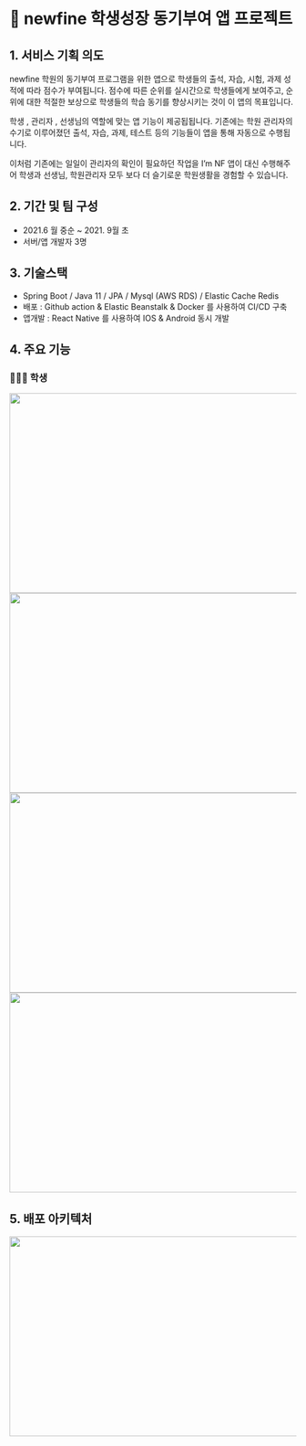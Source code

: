 # 🏫 newfine 학생성장 동기부여 앱 프로젝트

## 1. 서비스 기획 의도

newfine 학원의 동기부여 프로그램을 위한 앱으로 학생들의 출석, 자습, 시험, 과제 성적에 따라 점수가 부여됩니다. 점수에 따른 순위를 실시간으로 학생들에게 보여주고, 순위에 대한 적절한 보상으로 학생들의 학습 동기를 향상시키는 것이 이 앱의 목표입니다. 

학생 , 관리자 , 선생님의 역할에 맞는 앱 기능이 제공됩됩니다.
기존에는 학원 관리자의 수기로 이루어졌던 출석, 자습, 과제, 테스트 등의 기능들이 앱을 통해 자동으로 수행됩니다. 

이처럼 기존에는 일일이 관리자의 확인이 필요하던 작업을 I’m NF 앱이 대신 수행해주어 학생과 선생님, 학원관리자 모두 보다 더 슬기로운 학원생활을 경험할 수 있습니다.
## 2. 기간 및 팀 구성

- 2021.6 월 중순  ~ 2021. 9월 초
- 서버/앱 개발자 3명

## 3. 기술스택

- Spring Boot / Java 11 / JPA / Mysql (AWS RDS) / Elastic Cache Redis
- 배포 : Github action & Elastic Beanstalk & Docker 를 사용하여 CI/CD 구축
- 앱개발 : React Native 를 사용하여 IOS & Android 동시 개발

## 4. 주요 기능
### 👩🏻‍🎓 학생
<img src="https://user-images.githubusercontent.com/60255575/190112933-204d4d05-2d6e-4bd4-8c71-8ed846d79d33.jpg"  width="650" height="350"/>
<img src="https://user-images.githubusercontent.com/60255575/190112948-34672419-0a26-497f-b5ba-755c3df1e186.jpg"  width="650" height="350"/>
<img src="https://user-images.githubusercontent.com/60255575/190112963-7fba8cd8-e79a-45b9-bc08-489b25b9c73b.jpg"  width="650" height="350"/>
<img src="https://user-images.githubusercontent.com/60255575/190112968-d4ab006d-32f0-4732-ab86-d690c891675b.jpg"  width="650" height="350"/>

## 5. 배포 아키텍처
<img src="https://user-images.githubusercontent.com/60255575/190094175-b3880897-1cda-4552-8784-be07192f4d32.png"  width="650" height="350"/>

